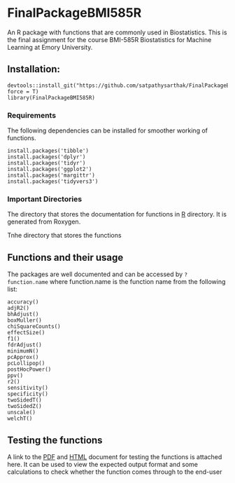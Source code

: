 # FinalPackageBMI585R

An R package with functions that are commonly used in Biostatistics. This is the final assignment for the course BMI-585R Biostatistics for Machine Learning at Emory University. 

## Installation:

```install
devtools::install_git("https://github.com/satpathysarthak/FinalPackageBMI585R.git", force = T)
library(FinalPackageBMI585R)
```

### Requirements

The following dependencies can be installed for smoother working of functions.

```setup
install.packages('tibble')
install.packages('dplyr')
install.packages('tidyr')
install.packages('ggplot2')
install.packages('margittr')
install.packages('tidyvers3')
```

### Important Directories

 The directory that stores the documentation for functions in [R](R) directory. It is generated from Roxygen.

Tnhe directory that stores the functions


## Functions and their usage

The packages are well documented and can be accessed by `?function.name` where function.name is the function name from the following list: 

```functions
accuracy()
adjR2()
bhAdjust()
boxMuller()
chiSquareCounts()
effectSize()
f1()
fdrAdjust()
minimumN()
pcApprox()
pcLollipop()
postHocPower()
ppv()
r2()
sensitivity()
specificity()
twoSidedT()
twoSidedZ()
unscale()
welchT()
```

## Testing the functions

A link to the [PDF](test_usage.pdf) and [HTML](test_usage.html) document for testing the functions is attached here. It can be used to view the expected output format and some calculations to check whether the function comes through to the end-user

